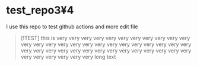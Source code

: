 # test_repo3¥4
I use this repo to test github actions and more
edit file
> [!TEST]
> this is very very very very very very very very very very very very very very very very very very very very very very very very very very very very very very very very very very very very very very very very very very very very very long text

